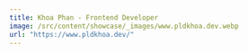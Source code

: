 ```yaml
---
title: Khoa Phan - Frontend Developer
image: /src/content/showcase/_images/www.pldkhoa.dev.webp
url: "https://www.pldkhoa.dev/"
---
```

